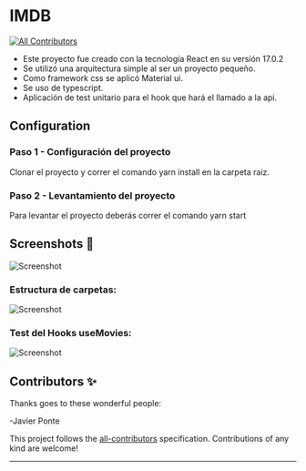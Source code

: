 # IMDB

<!-- DOCS-IGNORE:start -->
<!-- ALL-CONTRIBUTORS-BADGE:START - Do not remove or modify this section -->

[![All Contributors](https://img.shields.io/badge/all_contributors-0-orange.svg?style=flat-square)](#contributors-)

<!-- ALL-CONTRIBUTORS-BADGE:END -->
<!-- DOCS-IGNORE:end -->

- Este proyecto fue creado con la tecnología React en su versión 17.0.2
- Se utilizó una arquitectura simple al ser un proyecto pequeño.
- Como framework css se aplicó Material ui.
- Se uso de typescript.
- Aplicación de test unitario para el hook que hará el llamado a la api.

## Configuration

### Paso 1 - Configuración del proyecto

Clonar el proyecto y correr el comando yarn install en la carpeta raiz.

### Paso 2 - Levantamiento del proyecto

Para levantar el proyecto deberás correr el comando yarn start

## Screenshots 📸

![Screenshot](https://i.ibb.co/0mfP6Ny/Captura.png)

### Estructura de carpetas:

![Screenshot](https://i.ibb.co/LNBhNJd/Captura.png)

### Test del Hooks useMovies:

![Screenshot](https://i.ibb.co/rFz1F2s/Captura.png)


<!-- DOCS-IGNORE:start -->

## Contributors ✨

Thanks goes to these wonderful people:

-Javier Ponte

<!-- ALL-CONTRIBUTORS-LIST:START - Do not remove or modify this section -->
<!-- prettier-ignore-start -->
<!-- markdownlint-disable -->
<!-- markdownlint-enable -->
<!-- prettier-ignore-end -->

<!-- ALL-CONTRIBUTORS-LIST:END -->

This project follows the [all-contributors](https://github.com/all-contributors/all-contributors) specification. Contributions of any kind are welcome!

<!-- DOCS-IGNORE:end -->

---
